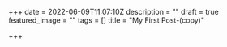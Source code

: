 +++
date = 2022-06-09T11:07:10Z
description = ""
draft = true
featured_image = ""
tags = []
title = "My First Post-(copy)"

+++
